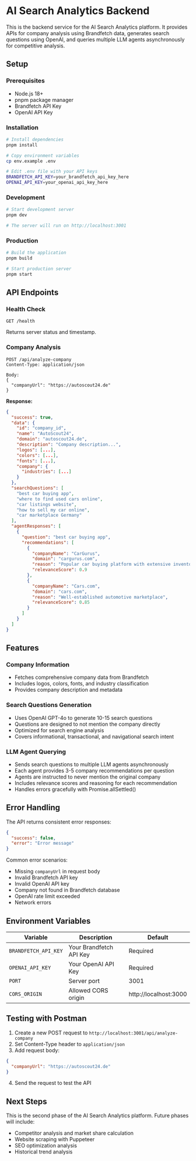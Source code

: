 # AI Search Analytics Backend

This is the backend service for the AI Search Analytics platform. It provides APIs for company analysis using Brandfetch data, generates search questions using OpenAI, and queries multiple LLM agents asynchronously for competitive analysis.

## Setup

### Prerequisites

- Node.js 18+
- pnpm package manager
- Brandfetch API Key
- OpenAI API Key

### Installation

```bash
# Install dependencies
pnpm install

# Copy environment variables
cp env.example .env

# Edit .env file with your API keys
BRANDFETCH_API_KEY=your_brandfetch_api_key_here
OPENAI_API_KEY=your_openai_api_key_here
```

### Development

```bash
# Start development server
pnpm dev

# The server will run on http://localhost:3001
```

### Production

```bash
# Build the application
pnpm build

# Start production server
pnpm start
```

## API Endpoints

### Health Check

```
GET /health
```

Returns server status and timestamp.

### Company Analysis

```
POST /api/analyze-company
Content-Type: application/json

Body:
{
  "companyUrl": "https://autoscout24.de"
}
```

**Response:**

```json
{
  "success": true,
  "data": {
    "id": "company_id",
    "name": "AutoScout24",
    "domain": "autoscout24.de",
    "description": "Company description...",
    "logos": [...],
    "colors": [...],
    "fonts": [...],
    "company": {
      "industries": [...]
    }
  },
  "searchQuestions": [
    "best car buying app",
    "where to find used cars online",
    "car listings website",
    "how to sell my car online",
    "car marketplace Germany"
  ],
  "agentResponses": [
    {
      "question": "best car buying app",
      "recommendations": [
        {
          "companyName": "CarGurus",
          "domain": "cargurus.com",
          "reason": "Popular car buying platform with extensive inventory",
          "relevanceScore": 0.9
        },
        {
          "companyName": "Cars.com",
          "domain": "cars.com",
          "reason": "Well-established automotive marketplace",
          "relevanceScore": 0.85
        }
      ]
    }
  ]
}
```

## Features

### Company Information

- Fetches comprehensive company data from Brandfetch
- Includes logos, colors, fonts, and industry classification
- Provides company description and metadata

### Search Questions Generation

- Uses OpenAI GPT-4o to generate 10-15 search questions
- Questions are designed to not mention the company directly
- Optimized for search engine analysis
- Covers informational, transactional, and navigational search intent

### LLM Agent Querying

- Sends search questions to multiple LLM agents asynchronously
- Each agent provides 3-5 company recommendations per question
- Agents are instructed to never mention the original company
- Includes relevance scores and reasoning for each recommendation
- Handles errors gracefully with Promise.allSettled()

## Error Handling

The API returns consistent error responses:

```json
{
  "success": false,
  "error": "Error message"
}
```

Common error scenarios:

- Missing `companyUrl` in request body
- Invalid Brandfetch API key
- Invalid OpenAI API key
- Company not found in Brandfetch database
- OpenAI rate limit exceeded
- Network errors

## Environment Variables

| Variable             | Description             | Default               |
| -------------------- | ----------------------- | --------------------- |
| `BRANDFETCH_API_KEY` | Your Brandfetch API Key | Required              |
| `OPENAI_API_KEY`     | Your OpenAI API Key     | Required              |
| `PORT`               | Server port             | 3001                  |
| `CORS_ORIGIN`        | Allowed CORS origin     | http://localhost:3000 |

## Testing with Postman

1. Create a new POST request to `http://localhost:3001/api/analyze-company`
2. Set Content-Type header to `application/json`
3. Add request body:

```json
{
  "companyUrl": "https://autoscout24.de"
}
```

4. Send the request to test the API

## Next Steps

This is the second phase of the AI Search Analytics platform. Future phases will include:

- Competitor analysis and market share calculation
- Website scraping with Puppeteer
- SEO optimization analysis
- Historical trend analysis
